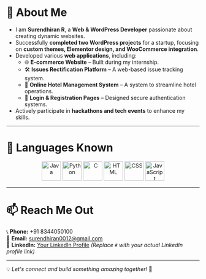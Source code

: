 # 👋 About Me  

- I am **Surendhiran R**, a **Web & WordPress Developer** passionate about creating dynamic websites.  
- Successfully **completed two WordPress projects** for a startup, focusing on **custom themes, Elementor design, and WooCommerce integration**.  
- Developed various **web applications**, including:  
  - 🌐 **E-commerce Website** – Built during my internship.  
  - 🛠 **Issues Rectification Platform** – A web-based issue tracking system.  
  - 🏨 **Online Hotel Management System** – A system to streamline hotel operations.  
  - 🔐 **Login & Registration Pages** – Designed secure authentication systems.  
- Actively participate in **hackathons and tech events** to enhance my skills.  

---

# 🚀 Languages Known  

<p align="center">
  <img src="https://cdn.jsdelivr.net/gh/devicons/devicon/icons/java/java-original.svg" alt="Java" width="50px"/>
  <img src="https://cdn.jsdelivr.net/gh/devicons/devicon/icons/python/python-original.svg" alt="Python" width="50px"/>
  <img src="https://cdn.jsdelivr.net/gh/devicons/devicon/icons/c/c-original.svg" alt="C" width="50px"/>
  <img src="https://cdn.jsdelivr.net/gh/devicons/devicon/icons/html5/html5-original.svg" alt="HTML" width="50px"/>
  <img src="https://cdn.jsdelivr.net/gh/devicons/devicon/icons/css3/css3-original.svg" alt="CSS" width="50px"/>
  <img src="https://cdn.jsdelivr.net/gh/devicons/devicon/icons/javascript/javascript-original.svg" alt="JavaScript" width="50px"/>
</p>

---

# 📫 Reach Me Out  

📞 **Phone:** +91 8344050100  
📧 **Email:** [surendhiran0012@gmail.com](mailto:surendhiran0012@gmail.com)  
🔗 **LinkedIn:** [Your LinkedIn Profile](#) *(Replace `#` with your actual LinkedIn profile link)*  

---

💡 _Let's connect and build something amazing together!_ 🚀
